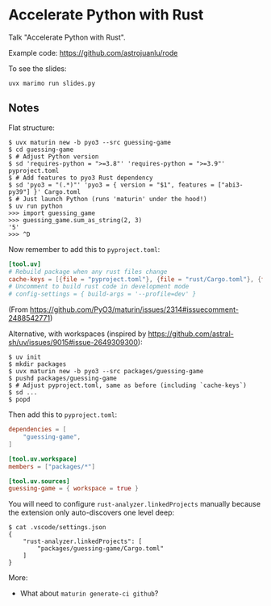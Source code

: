 # Accelerate Python with Rust

Talk "Accelerate Python with Rust".

Example code: https://github.com/astrojuanlu/rode

To see the slides:

```
uvx marimo run slides.py
```

## Notes

Flat structure:

```shell
$ uvx maturin new -b pyo3 --src guessing-game
$ cd guessing-game
$ # Adjust Python version
$ sd 'requires-python = ">=3.8"' 'requires-python = ">=3.9"' pyproject.toml
$ # Add features to pyo3 Rust dependency
$ sd 'pyo3 = "(.*)"' 'pyo3 = { version = "$1", features = ["abi3-py39"] }' Cargo.toml
$ # Just launch Python (runs 'maturin' under the hood!)
$ uv run python
>>> import guessing_game
>>> guessing_game.sum_as_string(2, 3)
'5'
>>> ^D
```

Now remember to add this to `pyproject.toml`:

```toml
[tool.uv]
# Rebuild package when any rust files change
cache-keys = [{file = "pyproject.toml"}, {file = "rust/Cargo.toml"}, {file = "**/*.rs"}]
# Uncomment to build rust code in development mode
# config-settings = { build-args = '--profile=dev' }
```

(From https://github.com/PyO3/maturin/issues/2314#issuecomment-2488542771)

Alternative, with workspaces (inspired by https://github.com/astral-sh/uv/issues/9015#issue-2649309300):

```shell
$ uv init
$ mkdir packages
$ uvx maturin new -b pyo3 --src packages/guessing-game
$ pushd packages/guessing-game
$ # Adjust pyproject.toml, same as before (including `cache-keys`)
$ sd ...
$ popd
```

Then add this to `pyproject.toml`:

```toml
dependencies = [
    "guessing-game",
]

[tool.uv.workspace]
members = ["packages/*"]

[tool.uv.sources]
guessing-game = { workspace = true }
```

You will need to configure `rust-analyzer.linkedProjects` manually
because the extension only auto-discovers one level deep:

```shell
$ cat .vscode/settings.json
{
    "rust-analyzer.linkedProjects": [
        "packages/guessing-game/Cargo.toml"
    ]
}
```

More:
- What about `maturin generate-ci github`?
